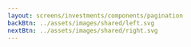 ```yaml
---
layout: screens/investments/components/pagination
backBtn: ../assets/images/shared/left.svg
nextBtn: ../assets/images/shared/right.svg
---
```

